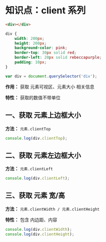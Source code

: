 # 知识点：client 系列

```html
<div></div>
```
```css
div {
    width: 200px;
    height: 200px;
    background-color: pink;
    border-top: 30px solid red;
    border-left: 20px solid rebeccapurple;
    padding: 10px;
}
```
```js
var div = document.querySelector('div');
```

**作用：** 获取 元素可视区、元素大小 相关信息

**特性：** 获取的数值不带单位

## 一、获取 元素上边框大小

**方法：** `元素.clientTop`

```js
console.log(div.clientTop);
```

## 二、获取 元素左边框大小

**方法：** `元素.clientLeft`

```js
console.log(div.clientLeft);
```

## 三、获取 元素 宽/高

**方法：** `元素.clientWidth / 元素.clientHeight`

**特性：** 包含 内边距、内容

```js
console.log(div.clientWidth);
console.log(div.clientHeight);
```